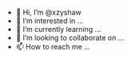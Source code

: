 - 👋 Hi, I’m @xzyshaw
- 👀 I’m interested in ...
- 🌱 I’m currently learning ...
- 💞️ I’m looking to collaborate on ...
- 📫 How to reach me ...

<!---
xzyshaw/xzyshaw is a ✨ special ✨ repository because its `README.md` (this file) appears on your GitHub profile.
You can click the Preview link to take a look at your changes.
--->
